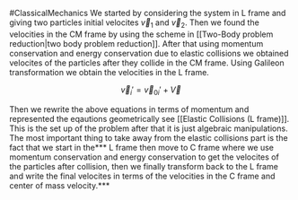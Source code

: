 
#ClassicalMechanics 
We started by considering the system in L frame and giving two particles initial velocites $\vec{v}_1$ and $\vec{v}_2$. Then we found the velocities in the CM frame by using the scheme in [[Two-Body problem reduction|two body problem reduction]]. After that using momentum conservation and energy conservation due to elastic collisions we obtained velocites of the particles after they collide in the CM frame. Using Galileon transformation we obtain the velocities in the L frame.  

$$
\vec{v}_i' = \vec{v}_{0i}' + \vec{V} 
$$

Then we rewrite the above equations in terms of momentum and represented the eqautions geometrically see [[Elastic Collisions (L frame)]]. This is the set up of the problem after that it is just algebraic manipulations.  The most important thing to take away from the elastic collisions part is the fact that we start in the*** L frame then move to C frame where we use momentum conservation and energy conservation to get the velocites of the particles after collision, then we finally transform back to the L frame and write the final velocites in terms of the velocities in the C frame and center of mass velocity.***